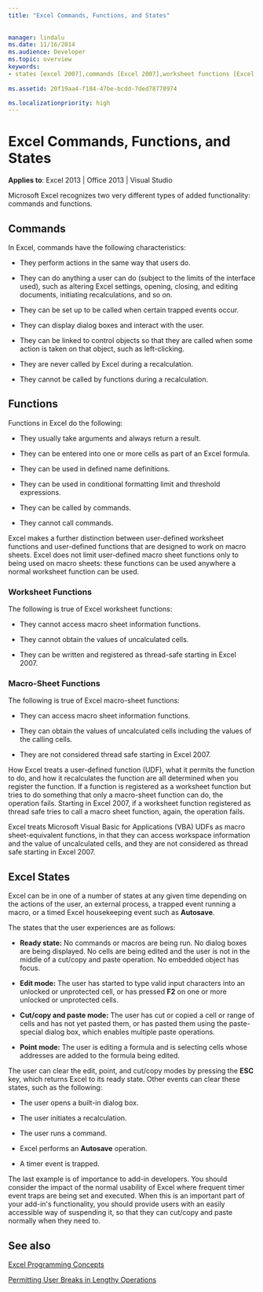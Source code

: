 ```yaml
---
title: "Excel Commands, Functions, and States"
 
 
manager: lindalu
ms.date: 11/16/2014
ms.audience: Developer
ms.topic: overview
keywords:
- states [excel 2007],commands [Excel 2007],worksheet functions [Excel 2007],macro-sheet functions [Excel 2007],Excel states
 
ms.assetid: 20f19aa4-f184-47be-bcdd-7ded78778974

ms.localizationpriority: high
---
```


# Excel Commands, Functions, and States

 **Applies to**: Excel 2013 | Office 2013 | Visual Studio 
  
Microsoft Excel recognizes two very different types of added functionality: commands and functions.
  
## Commands

In Excel, commands have the following characteristics:
  
- They perform actions in the same way that users do.
    
- They can do anything a user can do (subject to the limits of the interface used), such as altering Excel settings, opening, closing, and editing documents, initiating recalculations, and so on.
    
- They can be set up to be called when certain trapped events occur.
    
- They can display dialog boxes and interact with the user.
    
- They can be linked to control objects so that they are called when some action is taken on that object, such as left-clicking.
    
- They are never called by Excel during a recalculation.
    
- They cannot be called by functions during a recalculation.
    
## Functions

Functions in Excel do the following:
  
- They usually take arguments and always return a result.
    
- They can be entered into one or more cells as part of an Excel formula.
    
- They can be used in defined name definitions.
    
- They can be used in conditional formatting limit and threshold expressions.
    
- They can be called by commands.
    
- They cannot call commands.
    
Excel makes a further distinction between user-defined worksheet functions and user-defined functions that are designed to work on macro sheets. Excel does not limit user-defined macro sheet functions only to being used on macro sheets: these functions can be used anywhere a normal worksheet function can be used.
  
### Worksheet Functions

The following is true of Excel worksheet functions:
  
- They cannot access macro sheet information functions.
    
- They cannot obtain the values of uncalculated cells.
    
- They can be written and registered as thread-safe starting in Excel 2007.
    
### Macro-Sheet Functions

The following is true of Excel macro-sheet functions:
  
- They can access macro sheet information functions.
    
- They can obtain the values of uncalculated cells including the values of the calling cells.
    
- They are not considered thread safe starting in Excel 2007.
    
How Excel treats a user-defined function (UDF), what it permits the function to do, and how it recalculates the function are all determined when you register the function. If a function is registered as a worksheet function but tries to do something that only a macro-sheet function can do, the operation fails. Starting in Excel 2007, if a worksheet function registered as thread safe tries to call a macro sheet function, again, the operation fails.
  
Excel treats Microsoft Visual Basic for Applications (VBA) UDFs as macro sheet-equivalent functions, in that they can access workspace information and the value of uncalculated cells, and they are not considered as thread safe starting in Excel 2007.
  
## Excel States

Excel can be in one of a number of states at any given time depending on the actions of the user, an external process, a trapped event running a macro, or a timed Excel housekeeping event such as **Autosave**.
  
The states that the user experiences are as follows:
  
- **Ready state:** No commands or macros are being run. No dialog boxes are being displayed. No cells are being edited and the user is not in the middle of a cut/copy and paste operation. No embedded object has focus. 
    
- **Edit mode:** The user has started to type valid input characters into an unlocked or unprotected cell, or has pressed **F2** on one or more unlocked or unprotected cells. 
    
- **Cut/copy and paste mode:** The user has cut or copied a cell or range of cells and has not yet pasted them, or has pasted them using the paste-special dialog box, which enables multiple paste operations. 
    
- **Point mode:** The user is editing a formula and is selecting cells whose addresses are added to the formula being edited. 
    
The user can clear the edit, point, and cut/copy modes by pressing the **ESC** key, which returns Excel to its ready state. Other events can clear these states, such as the following: 
  
- The user opens a built-in dialog box.
    
- The user initiates a recalculation.
    
- The user runs a command.
    
- Excel performs an **Autosave** operation. 
    
- A timer event is trapped.
    
The last example is of importance to add-in developers. You should consider the impact of the normal usability of Excel where frequent timer event traps are being set and executed. When this is an important part of your add-in's functionality, you should provide users with an easily accessible way of suspending it, so that they can cut/copy and paste normally when they need to.
  
## See also



[Excel Programming Concepts](excel-programming-concepts.md)
  
[Permitting User Breaks in Lengthy Operations](permitting-user-breaks-in-lengthy-operations.md)

